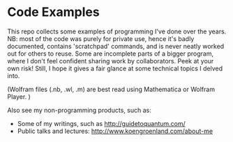 # Code Examples

This repo collects some examples of programming I've done over the years. NB: most of the code was purely for private use, hence it's badly documented, contains 'scratchpad' commands, and is never neatly worked out for others to reuse. Some are incomplete parts of a bigger program, where I don't feel confident sharing work by collaborators. Peek at your own risk! Still, I hope it gives a fair glance at some technical topics I delved into. 

(Wolfram files (.nb, .wl, .m) are best read using Mathematica or Wolfram Player. )

Also see my non-programming products, such as:
- Some of my writings, such as http://guidetoquantum.com/
- Public talks and lectures: http://www.koengroenland.com/about-me 

